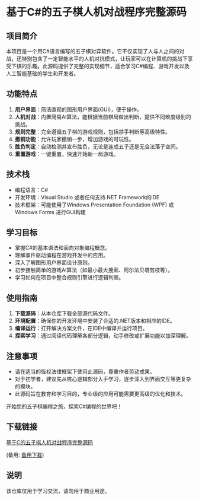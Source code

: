 # 基于C#的五子棋人机对战程序完整源码

## 项目简介
本项目是一个用C#语言编写的五子棋对弈软件。它不仅实现了人与人之间的对战，还特别包含了一定智能水平的人机对抗模式，让玩家可以在计算机的挑战下享受下棋的乐趣。此源码提供了完整的实现细节，适合学习C#编程、游戏开发以及人工智能基础的学生和开发者。

## 功能特点
1. **用户界面**：简洁直观的图形用户界面(GUI)，便于操作。
2. **人机对战**：内置简易AI算法，能根据当前棋局做出判断，提供不同难度级别的挑战。
3. **规则完整**：完全遵循五子棋的游戏规则，包括禁手判断等高级特性。
4. **撤销功能**：允许玩家撤销一步，增加游戏的可玩性。
5. **胜负判定**：自动检测并宣布胜负，无论是连成五子还是无合法落子空间。
6. **重置游戏**：一键重置，快速开始新一局游戏。

## 技术栈
- 编程语言：C#
- 开发环境：Visual Studio 或者任何支持.NET Framework的IDE
- 技术框架：可能使用了Windows Presentation Foundation (WPF) 或 Windows Forms 进行GUI构建

## 学习目标
- 掌握C#的基本语法和面向对象编程概念。
- 理解事件驱动编程在游戏开发中的应用。
- 深入了解图形用户界面设计原则。
- 初步接触简单的游戏AI算法（如最小最大搜索、阿尔法贝塔剪枝等）。
- 学习如何在项目中整合规则引擎进行逻辑判断。

## 使用指南
1. **下载源码**：从本仓库下载全部源代码文件。
2. **环境配置**：确保你的开发环境中安装了合适的.NET版本和相应的IDE。
3. **编译运行**：打开解决方案文件，在IDE中编译并运行项目。
4. **探索学习**：通过阅读代码理解各部分逻辑，动手修改或扩展功能以加深理解。

## 注意事项
- 请在适当的版权法律框架下使用此源码，尊重作者劳动成果。
- 对于初学者，建议先从核心逻辑部分入手学习，逐步深入到界面交互等更复杂的模块。
- 此源码旨在教育和学习目的，专业级的应用可能需要更高级的优化和技术。

开始您的五子棋编程之旅，探索C#编程的世界吧！

## 下载链接
[基于C的五子棋人机对战程序完整源码](https://pan.quark.cn/s/8d609e0e5a37) 

(备用: [备用下载](https://pan.baidu.com/s/1N-RZPpqk09CSXjXLtkvkdA?pwd=1234))

## 说明

该仓库仅用于学习交流，请勿用于商业用途。
